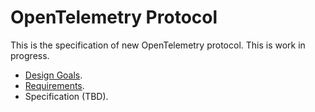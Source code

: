 # OpenTelemetry Protocol

This is the specification of new OpenTelemetry protocol. This is work in progress.

- [Design Goals](design-goals.md).
- [Requirements](requirements.md).
- Specification (TBD).
